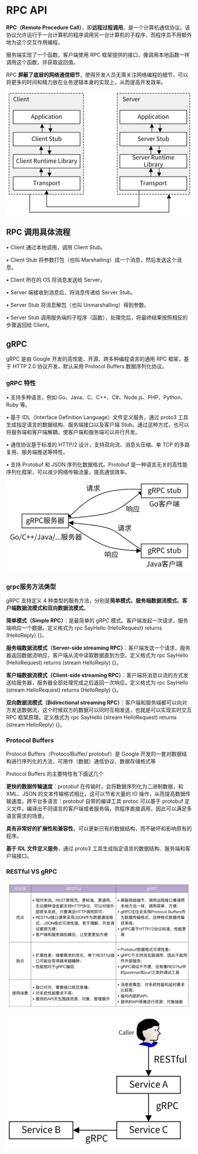 # RPC API

**RPC（Remote Procedure Call）**，即**远程过程调用**，是一个计算机通信协议。该协议允许运行于一台计算机的程序调用另一台计算机的子程序，而程序员不用额外地为这个交互作用编程。

服务端实现了一个函数，客户端使用 RPC 框架提供的接口，像调用本地函数一样调用这个函数，并获取返回值。

RPC **屏蔽了底层的网络通信细节**，使得开发人员无需关注网络编程的细节，可以将更多的时间和精力放在业务逻辑本身的实现上，从而提高开发效率。

![](<../../../.gitbook/assets/image (1) (1) (2).png>)

## RPC 调用具体流程

• Client 通过本地调用，调用 Client Stub。

• Client Stub 将参数打包（也叫 Marshalling）成一个消息，然后发送这个消息。&#x20;

• Client 所在的 OS 将消息发送给 Server。&#x20;

• Server 端接收到消息后，将消息传递给 Server Stub。&#x20;

• Server Stub 将消息解包（也叫 Unmarshalling）得到参数。&#x20;

• Server Stub 调用服务端的子程序（函数），处理完后，将最终结果按照相反的步骤返回给 Client。



## gRPC

gRPC 是由 Google 开发的高性能、开源、跨多种编程语言的通用 RPC 框架，基于 HTTP 2.0 协议开发，默认采用 Protocol Buffers 数据序列化协议。

### gRPC 特性

• 支持多种语言，例如 Go、Java、C、C++、C#、Node.js、PHP、Python、Ruby 等。&#x20;

• 基于 IDL（Interface Definition Language）文件定义服务，通过 proto3 工具生成指定语言的数据结构、服务端接口以及客户端 Stub。通过这种方式，也可以将服务端和客户端解耦，使客户端和服务端可以并行开发。&#x20;

• 通信协议基于标准的 HTTP/2 设计，支持双向流、消息头压缩、单 TCP 的多路复用、服务端推送等特性。&#x20;

• 支持 Protobuf 和 JSON 序列化数据格式。Protobuf 是一种语言无关的高性能序列化框架，可以减少网络传输流量，提高通信效率。

![](<../../../.gitbook/assets/image (16) (1).png>)

### grpc服务方法类型

gRPC 支持定义 4 种类型的服务方法，分别是**简单模式、服务端数据流模式、客户端数据流模式和双向数据流模式**。&#x20;

**简单模式（Simple RPC）**：是最简单的 gRPC 模式。客户端发起一次请求，服务端响应一个数据。定义格式为 rpc SayHello (HelloRequest) returns (HelloReply) {}。&#x20;

**服务端数据流模式（Server-side streaming RPC）**：客户端发送一个请求，服务器返回数据流响应，客户端从流中读取数据直到为空。定义格式为 rpc SayHello (HelloRequest) returns (stream HelloReply) {}。&#x20;

**客户端数据流模式（Client-side streaming RPC）**：客户端将消息以流的方式发送给服务器，服务器全部处理完成之后返回一次响应。定义格式为 rpc SayHello (stream HelloRequest) returns (HelloReply) {}。&#x20;

**双向数据流模式（Bidirectional streaming RPC）**：客户端和服务端都可以向对方发送数据流，这个时候双方的数据可以同时互相发送，也就是可以实现实时交互 RPC 框架原理。定义格式为 rpc SayHello (stream HelloRequest) returns (stream HelloReply) {}。

### Protocol Buffers

Protocol Buffers（ProtocolBuffer/ protobuf）是 Google 开发的一套对数据结构进行序列化的方法，可用作（数据）通信协议、数据存储格式等

Protocol Buffers 的主要特性有下面这几个&#x20;

**更快的数据传输速度**：protobuf 在传输时，会将数据序列化为二进制数据，和 XML、JSON 的文本传输格式相比，这可以节省大量的 IO 操作，从而提高数据传输速度。跨平台多语言：protobuf 自带的编译工具 protoc 可以基于 protobuf 定义文件，编译出不同语言的客户端或者服务端，供程序直接调用，因此可以满足多语言需求的场景。&#x20;

**具有非常好的扩展性和兼容性**，可以更新已有的数据结构，而不破坏和影响原有的程序。&#x20;

**基于 IDL 文件定义服务**，通过 proto3 工具生成指定语言的数据结构、服务端和客户端接口。

### RESTful VS gRPC

![](<../../../.gitbook/assets/image (20).png>)

![](<../../../.gitbook/assets/image (12).png>)

